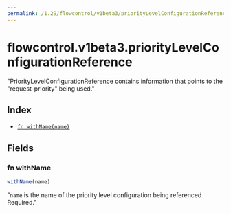 ```yaml
---
permalink: /1.29/flowcontrol/v1beta3/priorityLevelConfigurationReference/
---
```


# flowcontrol.v1beta3.priorityLevelConfigurationReference

"PriorityLevelConfigurationReference contains information that points to the \"request-priority\" being used."

## Index

* [`fn withName(name)`](#fn-withname)

## Fields

### fn withName

```ts
withName(name)
```

"`name` is the name of the priority level configuration being referenced Required."